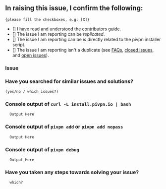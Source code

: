 <!-- 
# PiVPN Issue Template
PLEASE READ THIS TEMPLATE CAREFULLY BEFORE OPENING AN ISSUE! 
Any Issue opened that doesn't follow this template will be removed. 


Hi, you are about to open a new issue, Please provide us with all the info required below, incomplete issues will decrease our effectiveness to troubleshoot your issue and increase the time we need to spend helping you out, or with your issue closed even if it is a legitimate issue. Please remember we do not have any super power that makes us guess exactly what your issue is without any decent details!

For any output requested below, you may alternatively post it on http://pastebin.com and provide the Pastebin URL in its place
-->

## In raising this issue, I confirm the following: 

`{please fill the checkboxes, e.g: [X]}`

- [] I have read and understood the [contributors guide](https://github.com/pivpn/pivpn/blob/master/CONTRIBUTING.md).
- [] The issue I am reporting can be *replicated*.
- [] The issue I am reporting can be *is* directly related to the pivpn installer script.
- [] The issue I am reporting isn't a duplicate (see [FAQs](https://github.com/pivpn/pivpn/wiki/FAQ), [closed issues](https://github.com/pivpn/pivpn/issues?q=is%3Aissue+sort%3Aupdated-desc+is%3Aclosed), and [open issues](https://github.com/pivpn/pivpn/issues?q=is%3Aissue+sort%3Aupdated-desc+is%3Aopen)).




<!-- If the install failed: can you please copy-paste the console output after running `curl install.pivpn.io | bash` between the backticks -->

<!-- Please explain your issue. Feel free to format your text -->
### Issue


### Have you searched for similar issues and solutions?
    (yes/no / which issues?)


### Console output of      `curl -L install.pivpn.io | bash`
```
  Output Here
```
<!-- If the generation of an .ovpn file fails / the ovpns folder stays empty, please paste the output of `pivpn add` or `pivpn add nopass` between the backticks -->

### Console output of      `pivpn add` or `pivpn add nopass`
```
  Output Here
```
<!-- Please paste the output of `pivpn debug` between the backticks, don't forget to substitute your public IP address if you don't want the world to know it -->
### Console output of      `pivpn debug`
```
  Output Here
```
### Have you taken any steps towards solving your issue?
```
  which?
```
